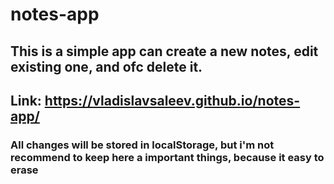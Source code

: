 # notes-app
## This is a simple app can create a new notes, edit existing one, and ofc delete it.
## Link: https://vladislavsaleev.github.io/notes-app/
### All changes will be stored in localStorage, but i'm not recommend to keep here a important things, because it easy to erase
